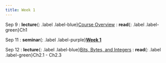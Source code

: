 ```yaml
---
title: Week 1
---
```


Sep 9
: **lecture**{: .label .label-blue}[Course Overview](/ics-fa24/assets/lec/ICS01-overview-20240909.pdf)
  : **read**{: .label .label-green}Ch1

Sep 11
: **seminar**{: .label .label-purple}[**Week 1**](/ics-fa24/assets/seminar/ta/week1.pdf)

Sep 12
: **lecture**{: .label .label-blue}[Bits, Bytes, and Integers](/ics-fa24/assets/lec/02-bits-bytes-ints.pdf)
  : **read**{: .label .label-green}Ch2.1 - Ch2.3